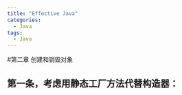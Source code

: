 ```yaml
---
title: "Effective Java"
categories:
  - Java
tags:
  - Java
---
```


#第二章 创建和销毁对象

## 第一条，考虑用静态工厂方法代替构造器：
>  
